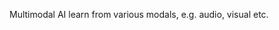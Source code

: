 <!-- SPDX-License-Identifier: zlib-acknowledgement -->
Multimodal AI learn from various modals, e.g. audio, visual etc.
